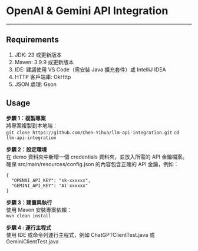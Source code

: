 # OpenAI & Gemini API Integration  
-----------------------------------
## Requirements  
1. JDK: 23 或更新版本
2. Maven: 3.9.9 或更新版本
3. IDE: 建議使用 VS Code（需安裝 Java 擴充套件）或 IntelliJ IDEA
4. HTTP 客戶端庫: OkHttp
5. JSON 處理: Gson
   
## Usage
**步驟 1：複製專案**  
將專案複製到本地端：  
```git clone https://github.com/Chen-Yihua/llm-api-integration.git```
```cd llm-api-integration```
  
**步驟 2：設定環境**  
在 demo 資料夾中新增一個 credentials 資料夾，並放入所需的 API 金鑰檔案。  
確保 src/main/resources/config.json 的內容包含正確的 API 金鑰，例如：  
```
{  
  "OPENAI_API_KEY": "sk-xxxxxx",  
  "GEMINI_API_KEY": "AI-xxxxxx"  
}
```
  
**步驟 3：建置與執行**   
使用 Maven 安裝專案依賴：    
```mvn clean install```
  
**步驟 4 : 運行主程式**  
使用 IDE 或命令列運行主程式，例如 ChatGPTClientTest.java 或 GeminiClientTest.java  
